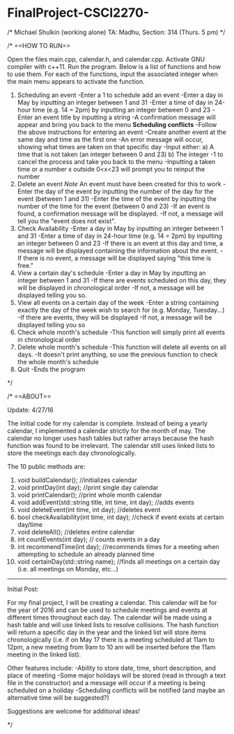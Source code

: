 # FinalProject-CSCI2270-

/* Michael Shulkin (working alone)
  TA: Madhu, Section: 314 (Thurs. 5 pm)
*/

/*  ==HOW TO RUN==

Open the files main.cpp, calendar.h, and calendar.cpp. Activate GNU compiler with c++11. Run the program. Below is a list of functions and how to use them. For each of the functions, input the associated integer when the main menu appears to activate the function.
  1. Scheduling an event
  -Enter a 1 to schedule add an event
  -Enter a day in May by inputting an integer between 1 and 31
  -Enter a time of day in 24-hour time (e.g. 14 = 2pm) by inputting an integer between 0 and 23
  -Enter an event title by inputting a string
  -A confirmation message will appear and bring you back to the menu
  **Scheduling conflicts**
  -Follow the above instructions for entering an event
  -Create another event at the same day and time as the first one
  -An error message will occur, showing what times are taken on that specific day
  -Input either:
    a) A time that is not taken (an integer between 0 and 23)
    b) The integer -1 to cancel the process and take you back to the menu
  -Inputting a taken time or a number x outside 0<x<23 will prompt you to reinput the number
  2. Delete an event 
  *Note* An event must have been created for this to work
  -Enter the day of the event by inputting the number of the day for the event (between 1 and 31)
  -Enter the time of the event by inputting the number of the time for the event (between 0 and 23)
  -If an event is found, a confirmation message will be displayed.
  -If not, a message will tell you the "event does not exist".
  3. Check Availability
  -Enter a day in May by inputting an integer between 1 and 31
  -Enter a time of day in 24-hour time (e.g. 14 = 2pm) by inputting an integer between 0 and 23
  -If there is an event at this day and time, a message will be displayed containing the information about the event.
  -If there is no event, a message will be displayed saying "this time is free."
  4. View a certain day's schedule
  -Enter a day in May by inputting an integer between 1 and 31
  -If there are events scheduled on this day, they will be displayed in chronological order
  -If not, a message will be displayed telling you so.
  5. View all events on a certain day of the week
  -Enter a string containing exactly the day of the week wish to search for (e.g. Monday, Tuesday...)
  -If there are events, they will be displayed
  -If not, a message will be displayed telling you so
  6. Check whole month's schedule
  -This function will simply print all events in chronological order
  7. Delete whole month's schedule
  -This function will delete all events on all days.
  -It doesn't print anything, so use the previous function to check the whole month's schedule
  8. Quit
  -Ends the program

*/

/*   ==ABOUT==

  Update: 4/27/16

  The initial code for my calendar is complete. Instead of being a yearly calendar, I implemented a calendar strictly for the month of may. The calendar no longer uses hash tables but rather arrays because the hash function was found to be irrelevant. The calendar still uses linked lists to store the meetings each day chronologically.
  
  The 10 public methods are:
  1. void buildCalendar();  //initializes calendar
  2. void printDay(int day);  //print single day calendar
  3. void printCalendar(); //print whole month calendar
  4. void addEvent(std::string title, int time, int day);  //adds events
  5. void deleteEvent(int time, int day); //deletes event
  6. bool checkAvailability(int time, int day); //check if event exists at certain day/time
  7. void deleteAll(); //deletes entire calendar
  8. int countEvents(int day); // counts events in a day
  9. int recommendTime(int day); //recommends times for a meeting when attempting to schedule an already planned time
  10. void certainDay(std::string name); //finds all meetings on a certain day (i.e. all meetings on Monday, etc...)

-------
Initial Post:

For my final project, I will be creating a calendar. This calendar will be for the year of 2016 and can be used to schedule meetings and events at different times throughout each day. The calendar will be made using a hash table and will use linked lists to resolve collisions. The hash function will return a specific day in the year and the linked list will store items chronologically (i.e. if on May 17 there is a meeting scheduled at 11am to 12pm, a new meeting from 9am to 10 am will be inserted before the 11am meeting in the linked list).

Other features include:
-Ability to store date, time, short description, and place of meeting
-Some major holidays will be stored (read in through a text file in the constructor) and a message will occur if a meeting is being scheduled on a holiday
-Scheduling conflicts will be notified (and maybe an alternative time will be suggested?)

Suggestions are welcome for additional ideas!

*/
